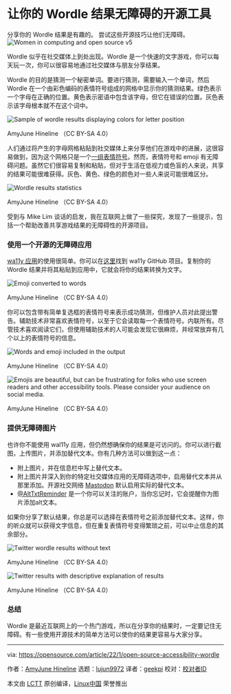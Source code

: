 [#]: subject: "Open source tools to make your Wordle results accessible"
[#]: via: "https://opensource.com/article/22/1/open-source-accessibility-wordle"
[#]: author: "AmyJune Hineline https://opensource.com/users/amyjune"
[#]: collector: "lujun9972"
[#]: translator: "geekpi"
[#]: reviewer: " "
[#]: publisher: " "
[#]: url: " "

让你的 Wordle 结果无障碍的开源工具
======
分享你的 Wordle 结果是有趣的。 尝试这些开源技巧让他们无障碍。
![Women in computing and open source v5][1]

Wordle 似乎在社交媒体上到处出现。Wordle 是一个快速的文字游戏，你可以每天玩一次，你可以很容易地通过社交媒体与朋友分享结果。

Wordle 的目的是猜测一个秘密单词。要进行猜测，需要输入一个单词，然后 Wordle 在一个由彩色编码的表情符号组成的网格中显示你的猜测结果。绿色表示一个字母在正确的位置。黄色表示密语中包含该字母，但它在错误的位置。灰色表示该字母根本就不在这个词中。

![Sample of wordle results displaying colors for letter position][2]

AmyJune Hineline （CC BY-SA 4.0）

人们通过将产生的字母网格粘贴到社交媒体上来分享他们在游戏中的进展，这很容易做到，因为这个网格只是一个[一组表情符号][3]。然而，表情符号和 emoji 有无障碍问题。虽然它们很容易复制和粘贴，但对于生活在低视力或色盲的人来说，共享的结果可能很难获得。灰色、黄色、绿色的颜色对一些人来说可能很难区分。

![Wordle results statistics][4]

AmyJune Hineline （CC BY-SA 4.0）

受到与 Mike Lim 谈话的启发，我在互联网上做了一些探究，发现了一些提示，包括一个帮助改善共享游戏结果的无障碍性的开源项目。

### 使用一个开源的无障碍应用

[wa11y 应用][5]的使用很简单。你可以在[这里][6]找到 wa11y GitHub 项目。复制你的 Wordle 结果并将其粘贴到应用中，它就会将你的结果转换为文字。

![Emoji converted to words][7]

AmyJune Hineline （CC BY-SA 4.0）

你可以包含带有简单复选框的表情符号来表示成功猜测，但维护人员对此提出警告。辅助技术非常喜欢表情符号，以至于它会读取每一个表情符号。内联所有。尽管技术喜欢阅读它们，但使用辅助技术的人可能会发现它很麻烦，并经常放弃有几个以上的表情符号的信息。

![Words and emoji included in the output][8]

AmyJune Hineline （CC BY-SA 4.0）

![Emojis are beautiful, but can be frustrating for folks who use screen readers and other accessibility tools. Please consider your audience on social media.][9]

AmyJune Hineline （CC BY-SA 4.0）

### 提供无障碍图片

也许你不能使用 wal11y 应用，但仍然想确保你的结果是可访问的。你可以进行截图，上传图片，并添加替代文本。你有几种方法可以做到这一点：

  * 附上图片，并在信息栏中写上替代文本。
  * 附上图片并深入到你的特定社交媒体应用的无障碍选项中，启用替代文本并从那里添加。开源社交网络 [Mastodon][10] 默认启用实际的替代文本。
  * [@AltTxtReminder][11] 是一个你可以关注的账户，当你忘记时，它会提醒你为图片添加alt文本。



如果你分享了默认结果，你总是可以选择在表情符号之前添加替代文本。这样，你的听众就可以获得文字信息，但在重复表情符号变得繁琐之前，可以中止信息的其余部分。

![Twitter wordle results without text][12]

AmyJune Hineline （CC BY-SA 4.0）

![Twitter results with descriptive explanation of results][13]

AmyJune Hineline （CC BY-SA 4.0）

### 总结

Wordle 是最近互联网上的一个热门游戏，所以在分享你的结果时，一定要记住无障碍。有一些使用开源技术的简单方法可以使你的结果更容易与大家分享。

--------------------------------------------------------------------------------

via: https://opensource.com/article/22/1/open-source-accessibility-wordle

作者：[AmyJune Hineline][a]
选题：[lujun9972][b]
译者：[geekpi](https://github.com/geekpi)
校对：[校对者ID](https://github.com/校对者ID)

本文由 [LCTT](https://github.com/LCTT/TranslateProject) 原创编译，[Linux中国](https://linux.cn/) 荣誉推出

[a]: https://opensource.com/users/amyjune
[b]: https://github.com/lujun9972
[1]: https://opensource.com/sites/default/files/styles/image-full-size/public/lead-images/OSDC_women_computing_5.png?itok=YHpNs_ss (Women in computing and open source v5)
[2]: https://opensource.com/sites/default/files/apple.png
[3]: https://opensource.com/article/19/10/how-type-emoji-linux
[4]: https://opensource.com/sites/default/files/statistics.png
[5]: http://wa11y.co/
[6]: https://github.com/cariad/wa11y.co
[7]: https://opensource.com/sites/default/files/do-not-include-emoji.png
[8]: https://opensource.com/sites/default/files/include-emoji.png
[9]: https://opensource.com/sites/default/files/wa11y_0.png
[10]: https://opensource.com/article/17/4/guide-to-mastodon
[11]: https://twitter.com/alttxtreminder
[12]: https://opensource.com/sites/default/files/twitter.png
[13]: https://opensource.com/sites/default/files/twitter-with-ords.png
